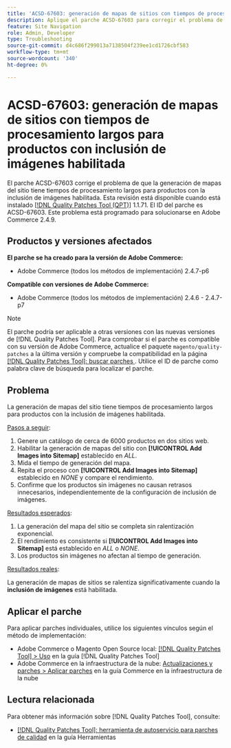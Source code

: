 ```yaml
---
title: 'ACSD-67603: generación de mapas de sitios con tiempos de procesamiento largos para productos con inclusión de imágenes habilitada'
description: Aplique el parche ACSD-67603 para corregir el problema de Adobe Commerce en el que la generación de mapas del sitio para productos con imágenes experimentó una ralentización exponencial.
feature: Site Navigation
role: Admin, Developer
type: Troubleshooting
source-git-commit: d4c686f299013a7138504f239ee1cd1726cbf583
workflow-type: tm+mt
source-wordcount: '340'
ht-degree: 0%

---
```



# ACSD-67603: generación de mapas de sitios con tiempos de procesamiento largos para productos con inclusión de imágenes habilitada

El parche ACSD-67603 corrige el problema de que la generación de mapas del sitio tiene tiempos de procesamiento largos para productos con la inclusión de imágenes habilitada. Esta revisión está disponible cuando está instalado [[!DNL Quality Patches Tool (QPT)]](/help/tools/quality-patches-tool/quality-patches-tool-to-self-serve-quality-patches.md) 1.1.71. El ID del parche es ACSD-67603. Este problema está programado para solucionarse en Adobe Commerce 2.4.9.

## Productos y versiones afectados

**El parche se ha creado para la versión de Adobe Commerce:**

* Adobe Commerce (todos los métodos de implementación) 2.4.7-p6

**Compatible con versiones de Adobe Commerce:**

* Adobe Commerce (todos los métodos de implementación) 2.4.6 - 2.4.7-p7

>[!NOTE]
>
>El parche podría ser aplicable a otras versiones con las nuevas versiones de [!DNL Quality Patches Tool]. Para comprobar si el parche es compatible con su versión de Adobe Commerce, actualice el paquete `magento/quality-patches` a la última versión y compruebe la compatibilidad en la página [[!DNL Quality Patches Tool]: buscar parches ](https://experienceleague.adobe.com/tools/commerce-quality-patches/index.html). Utilice el ID de parche como palabra clave de búsqueda para localizar el parche.

## Problema

La generación de mapas del sitio tiene tiempos de procesamiento largos para productos con la inclusión de imágenes habilitada.

<u>Pasos a seguir</u>:

1. Genere un catálogo de cerca de 6000 productos en dos sitios web.
1. Habilitar la generación de mapas del sitio con **[!UICONTROL Add Images into Sitemap]** establecido en *ALL*.
1. Mida el tiempo de generación del mapa.
1. Repita el proceso con **[!UICONTROL Add Images into Sitemap]** establecido en *NONE* y compare el rendimiento.
1. Confirme que los productos sin imágenes no causan retrasos innecesarios, independientemente de la configuración de inclusión de imágenes.

<u>Resultados esperados</u>:

1. La generación del mapa del sitio se completa sin ralentización exponencial.
1. El rendimiento es consistente si **[!UICONTROL Add Images into Sitemap]** está establecido en *ALL* o *NONE*.
1. Los productos sin imágenes no afectan al tiempo de generación.

<u>Resultados reales</u>:

La generación de mapas de sitios se ralentiza significativamente cuando la **inclusión de imágenes** está habilitada.

## Aplicar el parche

Para aplicar parches individuales, utilice los siguientes vínculos según el método de implementación:

* Adobe Commerce o Magento Open Source local: [[!DNL Quality Patches Tool] > Uso](/help/tools/quality-patches-tool/usage.md) en la guía [!DNL Quality Patches Tool]
* Adobe Commerce en la infraestructura de la nube: [Actualizaciones y parches > Aplicar parches](https://experienceleague.adobe.com/docs/commerce-cloud-service/user-guide/develop/upgrade/apply-patches.html) en la guía Commerce en la infraestructura de la nube

## Lectura relacionada

Para obtener más información sobre [!DNL Quality Patches Tool], consulte:

* [[!DNL Quality Patches Tool]: herramienta de autoservicio para parches de calidad](/help/tools/quality-patches-tool/quality-patches-tool-to-self-serve-quality-patches.md) en la guía Herramientas
